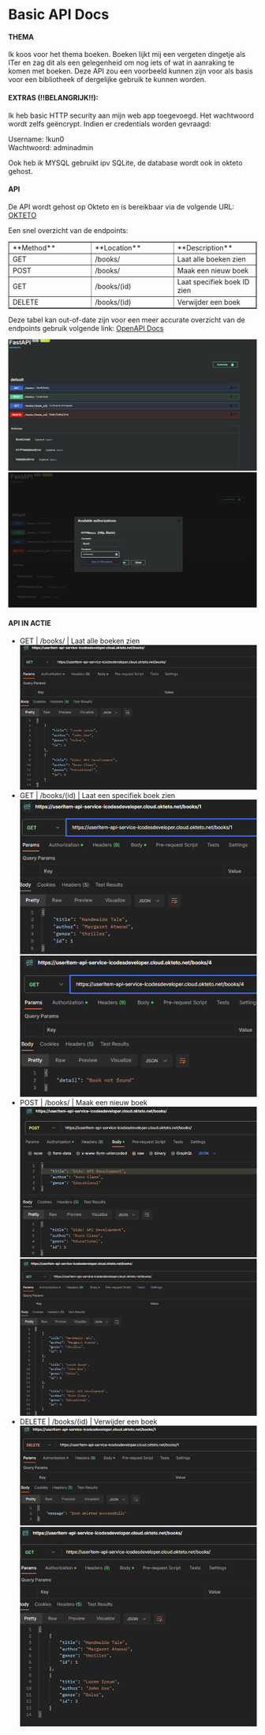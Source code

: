 # Basic API Docs

#### THEMA

Ik koos voor het thema boeken. Boeken lijkt mij een vergeten dingetje als ITer en zag dit als een gelegenheid om nog iets of wat in aanraking te komen met boeken. Deze API zou een voorbeeld kunnen zijn voor als basis voor een bibliotheek of dergelijke gebruik te kunnen worden.

#### EXTRAS (!!BELANGRIJK!!):

Ik heb basic HTTP security aan mijn web app toegevoegd. Het wachtwoord wordt zelfs geëncrypt. Indien er credentials worden gevraagd:

Username: !kun0  
Wachtwoord: adminadmin

Ook heb ik MYSQL gebruikt ipv SQLite, de database wordt ook in okteto gehost.

#### API

De API wordt gehost op Okteto en is bereikbaar via de volgende URL: [OKTETO](https://useritem-api-service-icodesdeveloper.cloud.okteto.net)

Een snel overzicht van de endpoints:

<table border="1" id="bkmrk-method-location-desc" style="border-collapse: collapse; width: 100%;"><colgroup><col style="width: 33.3333%;"></col><col style="width: 33.3333%;"></col><col style="width: 33.3333%;"></col></colgroup><tbody><tr><td>**Method**</td><td>**Location**</td><td>**Description**</td></tr><tr><td>GET</td><td>/books/</td><td>Laat alle boeken zien</td></tr><tr><td>POST</td><td>/books/</td><td>Maak een nieuw boek</td></tr><tr><td>GET</td><td>/books/(id)</td><td>Laat specifiek boek ID zien

</td></tr><tr><td>DELETE</td><td>/books/(id)</td><td>Verwijder een boek

</td></tr></tbody></table>

Deze tabel kan out-of-date zijn voor een meer accurate overzicht van de endpoints gebruik volgende link: [OpenAPI Docs](https://useritem-api-service-icodesdeveloper.cloud.okteto.net/docs#/)

[![image.png](https://raw.githubusercontent.com/icodesdeveloper/R0937868-2CCS02-APIDEV/main/.github/assets/68747470733a2f2f646f63732e636c6165732e6d652f75706c6f6164732f696d616765732f67616c6c6572792f323032332d31312f7363616c65642d313638302d2f5a4554696d6167652e706e67.png)](https://raw.githubusercontent.com/icodesdeveloper/R0937868-2CCS02-APIDEV/main/.github/assets/68747470733a2f2f646f63732e636c6165732e6d652f75706c6f6164732f696d616765732f67616c6c6572792f323032332d31312f7363616c65642d313638302d2f5a4554696d6167652e706e67.png)[![image.png](https://raw.githubusercontent.com/icodesdeveloper/R0937868-2CCS02-APIDEV/main/.github/assets/68747470733a2f2f646f63732e636c6165732e6d652f75706c6f6164732f696d616765732f67616c6c6572792f323032332d31312f7363616c65642d313638302d2f6d5345696d6167652e706e67.png)](https://raw.githubusercontent.com/icodesdeveloper/R0937868-2CCS02-APIDEV/main/.github/assets/68747470733a2f2f646f63732e636c6165732e6d652f75706c6f6164732f696d616765732f67616c6c6572792f323032332d31312f7363616c65642d313638302d2f6d5345696d6167652e706e67.png)

#### API IN ACTIE

- GET | /books/ | Laat alle boeken zien  
    [![image.png](https://raw.githubusercontent.com/icodesdeveloper/R0937868-2CCS02-APIDEV/main/.github/assets/68747470733a2f2f646f63732e636c6165732e6d652f75706c6f6164732f696d616765732f67616c6c6572792f323032332d31312f7363616c65642d313638302d2f537941696d6167652e706e67.png)](https://raw.githubusercontent.com/icodesdeveloper/R0937868-2CCS02-APIDEV/main/.github/assets/68747470733a2f2f646f63732e636c6165732e6d652f75706c6f6164732f696d616765732f67616c6c6572792f323032332d31312f7363616c65642d313638302d2f537941696d6167652e706e67.png)
- GET | /books/(id) | Laat een specifiek boek zien  
    [![image.png](https://raw.githubusercontent.com/icodesdeveloper/R0937868-2CCS02-APIDEV/main/.github/assets/68747470733a2f2f646f63732e636c6165732e6d652f75706c6f6164732f696d616765732f67616c6c6572792f323032332d31312f7363616c65642d313638302d2f765253696d6167652e706e67.png)](https://raw.githubusercontent.com/icodesdeveloper/R0937868-2CCS02-APIDEV/main/.github/assets/68747470733a2f2f646f63732e636c6165732e6d652f75706c6f6164732f696d616765732f67616c6c6572792f323032332d31312f7363616c65642d313638302d2f765253696d6167652e706e67.png)[![image.png](https://raw.githubusercontent.com/icodesdeveloper/R0937868-2CCS02-APIDEV/main/.github/assets/68747470733a2f2f646f63732e636c6165732e6d652f75706c6f6164732f696d616765732f67616c6c6572792f323032332d31312f7363616c65642d313638302d2f527354696d6167652e706e67.png)](https://raw.githubusercontent.com/icodesdeveloper/R0937868-2CCS02-APIDEV/main/.github/assets/68747470733a2f2f646f63732e636c6165732e6d652f75706c6f6164732f696d616765732f67616c6c6572792f323032332d31312f7363616c65642d313638302d2f527354696d6167652e706e67.png)
- POST | /books/ | Maak een nieuw boek  
    [![image.png](https://raw.githubusercontent.com/icodesdeveloper/R0937868-2CCS02-APIDEV/main/.github/assets/68747470733a2f2f646f63732e636c6165732e6d652f75706c6f6164732f696d616765732f67616c6c6572792f323032332d31312f7363616c65642d313638302d2f4a5236696d6167652e706e67.png)](https://raw.githubusercontent.com/icodesdeveloper/R0937868-2CCS02-APIDEV/main/.github/assets/68747470733a2f2f646f63732e636c6165732e6d652f75706c6f6164732f696d616765732f67616c6c6572792f323032332d31312f7363616c65642d313638302d2f4a5236696d6167652e706e67.png)[![image.png](https://raw.githubusercontent.com/icodesdeveloper/R0937868-2CCS02-APIDEV/main/.github/assets/68747470733a2f2f646f63732e636c6165732e6d652f75706c6f6164732f696d616765732f67616c6c6572792f323032332d31312f7363616c65642d313638302d2f796c37696d6167652e706e67.png)](https://raw.githubusercontent.com/icodesdeveloper/R0937868-2CCS02-APIDEV/main/.github/assets/68747470733a2f2f646f63732e636c6165732e6d652f75706c6f6164732f696d616765732f67616c6c6572792f323032332d31312f7363616c65642d313638302d2f796c37696d6167652e706e67.png)
- DELETE | /books/(id) | Verwijder een boek  
    [![image.png](https://raw.githubusercontent.com/icodesdeveloper/R0937868-2CCS02-APIDEV/main/.github/assets/68747470733a2f2f646f63732e636c6165732e6d652f75706c6f6164732f696d616765732f67616c6c6572792f323032332d31312f7363616c65642d313638302d2f726e30696d6167652e706e67.png)](https://raw.githubusercontent.com/icodesdeveloper/R0937868-2CCS02-APIDEV/main/.github/assets/68747470733a2f2f646f63732e636c6165732e6d652f75706c6f6164732f696d616765732f67616c6c6572792f323032332d31312f7363616c65642d313638302d2f726e30696d6167652e706e67.png)[![image.png](https://raw.githubusercontent.com/icodesdeveloper/R0937868-2CCS02-APIDEV/main/.github/assets/68747470733a2f2f646f63732e636c6165732e6d652f75706c6f6164732f696d616765732f67616c6c6572792f323032332d31312f7363616c65642d313638302d2f696d6167652e706e67.png)](https://raw.githubusercontent.com/icodesdeveloper/R0937868-2CCS02-APIDEV/main/.github/assets/68747470733a2f2f646f63732e636c6165732e6d652f75706c6f6164732f696d616765732f67616c6c6572792f323032332d31312f7363616c65642d313638302d2f696d6167652e706e67.png)